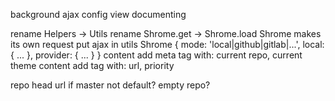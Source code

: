 background ajax
config view
documenting

rename Helpers -> Utils
rename Shrome.get -> Shrome.load
Shrome makes its own request
put ajax in utils
Shrome { mode: 'local|github|gitlab|...', local: { ... }, provider: { ... } }
content add meta tag with: current repo, current theme
content add tag with: url, priority

repo head url if master not default? empty repo?

